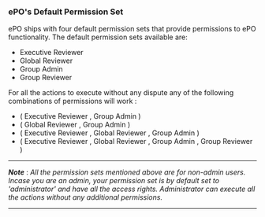 ### ePO's Default Permission Set

ePO ships with four default permission sets that provide permissions to ePO functionality. The
default permission sets available are:

- Executive Reviewer
- Global Reviewer
- Group Admin
- Group Reviewer

For all the actions to execute without any dispute any of the following combinations of permissions
will work :

- ( Executive Reviewer , Group Admin )
- ( Global Reviewer , Group Admin )
- ( Executive Reviewer , Global Reviewer , Group Admin )
- ( Executive Reviewer , Global Reviewer , Group Admin , Group Reviewer )

______________________________________________________________________

***Note*** : *All the permission sets mentioned above are for non-admin users. Incase you are an
admin, your permission set is by default set to 'administrator' and have all the access rights.
Administrator can execute all the actions without any additional permissions.*

______________________________________________________________________
